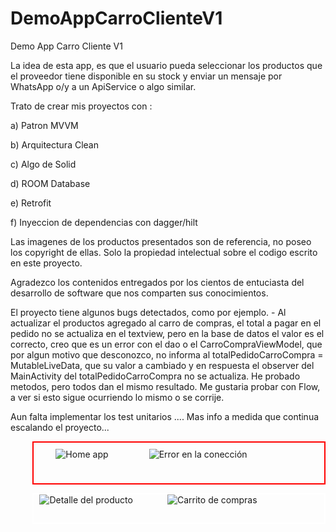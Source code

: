 # DemoAppCarroClienteV1
Demo App Carro Cliente V1

La idea de esta app, es que el usuario pueda seleccionar los productos que el proveedor tiene disponible en su stock y enviar un mensaje por WhatsApp
o/y a un ApiService o algo similar.

Trato de crear mis proyectos con :

a) Patron MVVM

b) Arquitectura Clean

c) Algo de Solid

d) ROOM Database

e) Retrofit

f) Inyeccion de dependencias con dagger/hilt

Las imagenes de los productos presentados son de referencia, no poseo los copyright de ellas. Solo la propiedad intelectual sobre el codigo escrito en este proyecto.

Agradezco los contenidos entregados por los cientos de entuciasta del desarrollo de software que nos comparten sus conocimientos.

El proyecto tiene algunos bugs detectados, como por ejemplo.
           - Al actualizar el productos agregado al carro de compras, el total a pagar en el pedido no se actualiza en el textview, pero en la base de datos el valor
           es el correcto, creo que es un error con el dao o el CarroCompraViewModel, que por algun motivo que desconozco, no informa al
           totalPedidoCarroCompra = MutableLiveData, que su valor a cambiado y en respuesta el observer del MainActivity del totalPedidoCarroCompra no se actualiza.
           He probado metodos, pero todos dan el mismo resultado.
           Me gustaria probar con Flow, a ver si esto sigue ocurriendo lo mismo o se corrije.
           
Aun falta implementar los test unitarios
....
Mas info a medida que continua escalando el proyecto...

<p align="center"style="margin-left: 2.5em;padding: 0 7em 2em 0;border-width: 2px; border-color: red; border-style:solid;" >
  <img src="https://user-images.githubusercontent.com/12845540/204099740-1dd1bdde-f323-42cd-b0bd-93491ccfb383.PNG" title="Home app" style="padding: 10px;"  >
  &nbsp;&nbsp;&nbsp;&nbsp;&nbsp;&nbsp;&nbsp;&nbsp;&nbsp;&nbsp;&nbsp;&nbsp;
  <img src="https://user-images.githubusercontent.com/12845540/204099739-2373ad9f-4f5d-421a-bfe5-06a12b1d33be.PNG" title="Error en la conección"  >
</p>

<p align="center" style="margin-left: 2.5em;padding: 0 7em 2em 0;border-width: 2px; border-color: white; border-style:solid;" >
  <img src="https://user-images.githubusercontent.com/12845540/204099744-aa96527b-7b81-4e49-9797-d481c2aa8aeb.PNG" title="Detalle del producto" >
  &nbsp;&nbsp;&nbsp;&nbsp;&nbsp;&nbsp;&nbsp;&nbsp;&nbsp;&nbsp;&nbsp;&nbsp;
  <img src="https://user-images.githubusercontent.com/12845540/204099737-07402059-6836-4f69-a88f-70e404b3fd7c.PNG" title="Carrito de compras" >
</p>
